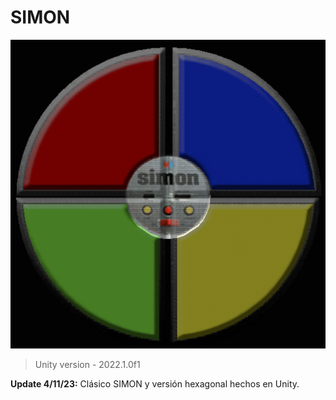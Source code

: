 # SIMON
![](https://github.com/camilo1962/MySimon/blob/main/Assets/Sprites/Icosimon.png)


> Unity version - 2022.1.0f1

**Update 4/11/23:** Clásico SIMON y versión hexagonal hechos en Unity.
